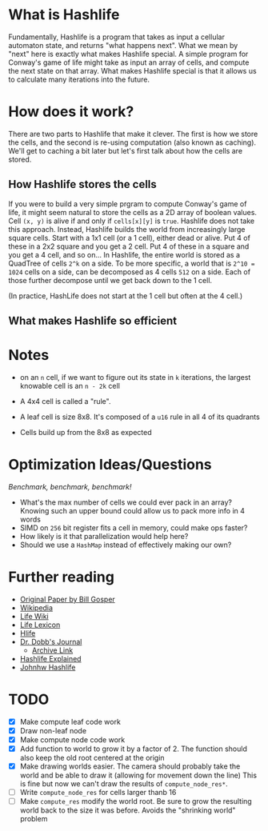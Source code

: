 # What is Hashlife

Fundamentally, Hashlife is a program that takes as input a cellular automaton
state, and returns "what happens next". What we mean by "next" here is exactly
what makes Hashlife special. A simple program for Conway's game of life might
take as input an array of cells, and compute the next state on that array. What
makes Hashlife special is that it allows us to calculate many iterations into the
future.

# How does it work?

There are two parts to Hashlife that make it clever. The first is how we store
the cells, and the second is re-using computation (also known as caching). We'll
get to caching a bit later but let's first talk about how the cells are stored.

## How Hashlife stores the cells

If you were to build a very simple prgram to compute Conway's game of life, it
might seem natural to store the cells as a 2D array of boolean values. Cell `(x,
y)` is alive if and only if `cells[x][y]` is `true`. Hashlife does not take this
approach. Instead, Hashlife builds the world from increasingly large square
cells. Start with a 1x1 cell (or a 1 cell), either dead or alive. Put 4 of
these in a 2x2 square and you get a 2 cell. Put 4 of these in a square and you
get a 4 cell, and so on... In Hashlife, the entire world is stored as a QuadTree
of cells `2^k` on a side. To be more specific, a world that is `2^10 = 1024`
cells on a side, can be decomposed as 4 cells `512` on a side. Each of those
further decompose until we get back down to the 1 cell.

(In practice, HashLife does not start at the 1 cell but often at the 4 cell.)

## What makes Hashlife so efficient


# Notes

- on an `n` cell, if we want to figure out its state in `k` iterations, the largest
knowable cell is an `n - 2k` cell

- A 4x4 cell is called a "rule".
- A leaf cell is size 8x8. It's composed of a `u16` rule in all 4 of its quadrants
- Cells build up from the 8x8 as expected

# Optimization Ideas/Questions

*Benchmark, benchmark, benchmark!*

- What's the max number of cells we could ever pack in an array? Knowing such an
  upper bound could allow us to pack more info in 4 words
- SIMD on `256` bit register fits a cell in memory, could make ops faster?
- How likely is it that parallelization would help here?
- Should we use a `HashMap` instead of effectively making our own?

# Further reading
- [Original Paper by Bill Gosper](https://usr.lmf.cnrs.fr/~jcf/m1/gol/gosper-84.pdf)
- [Wikipedia](https://en.wikipedia.org/wiki/Hashlife)
- [Life Wiki](https://conwaylife.com/wiki/HashLife#cite_note-trokicki20060401-3)
- [Life Lexicon](https://conwaylife.com/ref/lexicon/lex_h.htm#hashlife)
- [Hlife](https://tomas.rokicki.com/hlife/)
- [Dr. Dobb's Journal](http://www.ddj.com/dept/ai/184406478)
    - [Archive Link](https://web.archive.org/web/20120719224016/http://www.drdobbs.com/jvm/an-algorithm-for-compressing-space-and-t/184406478)
- [Hashlife Explained](https://web.archive.org/web/20220131050938/https://jennyhasahat.github.io/hashlife.html)
- [Johnhw Hashlife](https://johnhw.github.io/hashlife/index.md.html)

# TODO

- [x] Make compute leaf code work
- [x] Draw non-leaf node
- [x] Make compute node code work
- [x] Add function to world to grow it by a factor of 2. The function should
      also keep the old root centered at the origin
- [x] Make drawing worlds easier. The camera should probably take the world and
      be able to draw it (allowing for movement down the line)
      This is fine but now we can't draw the results of `compute_node_res*`.
- [ ] Write `compute_node_res` for cells larger thanb 16
- [ ] Make `compute_res` modify the world root. Be sure to grow the resulting
      world back to the size it was before. Avoids the "shrinking world" problem
